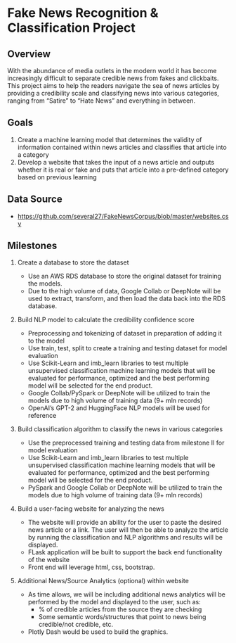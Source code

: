 # Fake News Recognition & Classification Project

## Overview
With the abundance of media outlets in the modern world it has become increasingly difficult to separate credible news from fakes and clickbaits. This project aims to help the readers navigate the sea of news articles by providing a credibility scale and classifying news into various categories, ranging from “Satire” to “Hate News” and everything in between.

## Goals
1. Create a machine learning model that determines the validity of information contained within news articles and classifies that article into a category
2. Develop a website that takes the input of a news article and outputs whether it is real or fake and puts that article into a pre-defined category based on previous learning

## Data Source
- https://github.com/several27/FakeNewsCorpus/blob/master/websites.csv

## Milestones
1. Create a database to store the dataset
    - Use an AWS RDS database to store the original dataset for training the models. 
    - Due to the high volume of data, Google Collab or DeepNote will be used to extract, transform, and then load the data back into the RDS database. 

2. Build NLP model to calculate the credibility confidence score
    - Preprocessing and tokenizing of dataset in preparation of adding it to the model
    - Use train, test, split to create a training and testing dataset for model evaluation
    - Use Scikit-Learn and imb_learn libraries to test multiple unsupervised classification machine learning models that will be evaluated for performance, optimized and the best performing model will be selected for the end product.
    - Google Collab/PySpark or DeepNote will be utilized to train the models due to high volume of training data (9+ mln records)
    - OpenAI’s GPT-2 and HuggingFace NLP models will be used for reference

3. Build classification algorithm to classify the news in various categories
    - Use the preprocessed training and testing data from milestone II for model evaluation
    - Use Scikit-Learn and imb_learn libraries to test multiple unsupervised classification machine learning models that will be evaluated for performance, optimized and the best performing model will be selected for the end product.
    - PySpark and Google Collab or DeepNote will be utilized to train the models due to high volume of training data (9+ mln records)

4. Build a user-facing website for analyzing the news
    - The website will provide an ability for the user to paste the desired news article or a link. The user will then be able to analyze the article by running the classification and NLP algorithms and results will be displayed.
    - FLask application will be built to support the back end functionality of the website
    - Front end will leverage html, css, bootstrap. 
						
5. Additional News/Source Analytics (optional) within website
    - As time allows, we will be including additional news analytics will be performed by the model  and displayed to the user, such as:
        - % of credible articles from the source they are checking
        - Some semantic words/structures that point to news being credible/not credible, etc.
    - Plotly Dash would be used to build the graphics.

